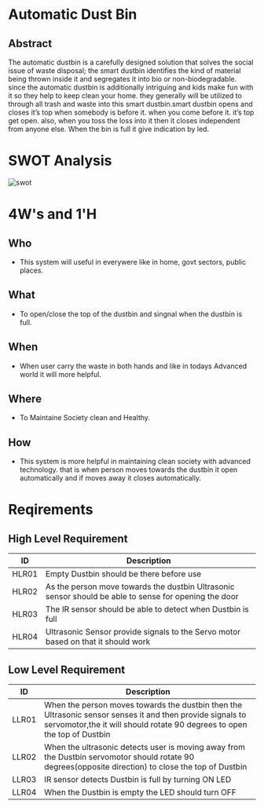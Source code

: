 # Automatic Dust Bin

## Abstract 
The automatic dustbin is a carefully designed solution that solves the social issue of waste disposal; the smart dustbin identifies the kind of material being thrown inside it and segregates it into bio or non-biodegradable. since the automatic dustbin is additionally intriguing and kids make fun with it so they help to keep clean your home. they generally will be utilized to through all trash and waste into this smart dustbin.smart dustbin opens and closes it’s top when somebody is before it. when you come before it. it’s top get open. also, when you toss the loss into it then it closes independent from anyone else. When the bin is full it give indication by led.


# SWOT Analysis
![swot](https://user-images.githubusercontent.com/46933088/157000822-dfb7a744-7063-4b98-a572-23cb5a89e4bf.jpg)

# 4W's and 1'H
## Who
- This system will useful in everywere like in home, govt sectors, public places.

## What
- To open/close the top of the dustbin and singnal when the dustbin is full.

## When
- When user carry the waste in both hands and like in todays Advanced world it will more helpful.

## Where
- To Maintaine Society clean and Healthy.

## How
- This system is more helpful in maintaining clean society with advanced technology. that is when person moves towards the dustbin it open automatically and if moves away it closes automatically.

# Reqirements
## High Level Requirement

| ID | Description |  
| ----- | ----- | 
| HLR01 | Empty Dustbin should be there before use |
| HLR02 | As the person move towards the dustbin Ultrasonic sensor should be able to sense for opening the door|
| HLR03 | The IR sensor should be able to detect when Dustbin is full| 
| HLR04 | Ultrasonic Sensor provide signals to the Servo motor based on that it should work |
 
## Low Level Requirement

| ID | Description |  
| ----- | ----- |
| LLR01 |When the person moves towards the dustbin then the Ultrasonic sensor senses it and then provide signals to  servomotor,the it will should rotate 90 degrees to open the top of Dustbin |
| LLR02 |When the ultrasonic detects user is moving away from the Dustbin servomotor should rotate 90 degrees(opposite direction) to close the top of Dustbin| 
| LLR03 | IR sensor detects Dustbin is full by turning ON LED |
| LLR04 | When the Dustbin is empty the LED should turn OFF |
